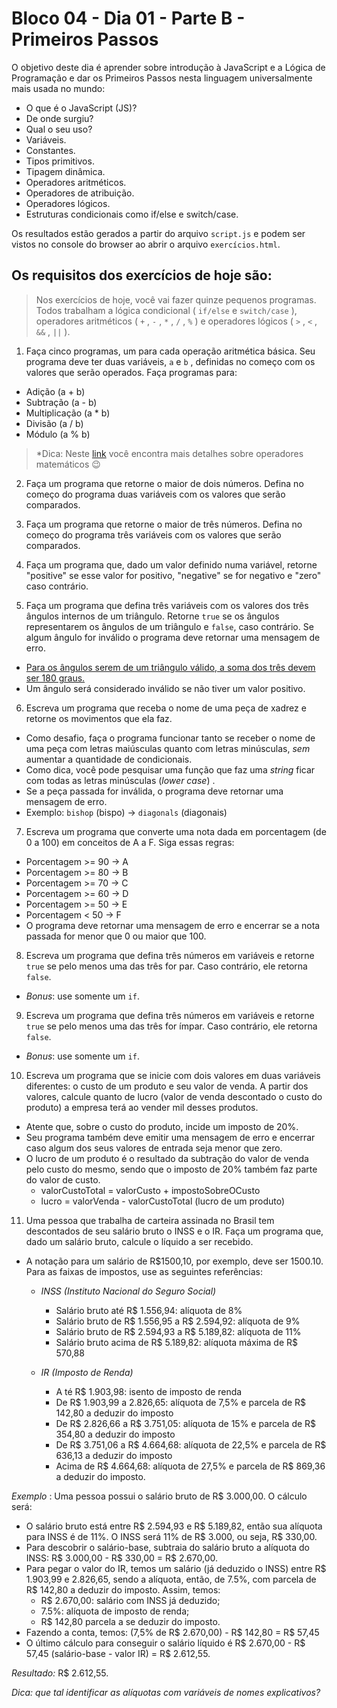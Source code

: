 # Bloco 04 - Dia 01 - Parte B - Primeiros Passos
O objetivo deste dia é aprender sobre introdução à JavaScript e a Lógica de Programação e dar os Primeiros Passos nesta linguagem universalmente mais usada no mundo: 
* O que é o JavaScript (JS)?
* De onde surgiu?
* Qual o seu uso?
* Variáveis.
* Constantes.
* Tipos primitivos.
* Tipagem dinâmica.
* Operadores aritméticos.
* Operadores de atribuição.
* Operadores lógicos.
* Estruturas condicionais como if/else e switch/case.

Os resultados estão gerados a partir do arquivo `script.js` e podem ser vistos no console do browser ao abrir o arquivo `exercícios.html`.

## Os requisitos dos exercícios de hoje são:

> Nos exercícios de hoje, você vai fazer quinze pequenos programas. Todos trabalham a lógica condicional ( `if/else` e `switch/case` ), operadores aritméticos ( `+` , `-` , `*` , `/` , `%` ) e operadores lógicos ( `>` , `<` , `&&` , `||` ).

1. Faça cinco programas, um para cada operação aritmética básica. Seu programa deve ter duas variáveis, `a` e `b` , definidas no começo com os valores que serão operados. Faça programas para:
* Adição (a + b)
* Subtração (a - b)
* Multiplicação (a * b)
* Divisão (a / b)
* Módulo (a % b)
> *Dica: Neste [link](https://developer.mozilla.org/pt-BR/docs/Learn/JavaScript/First_steps/Math) você encontra mais detalhes sobre operadores matemáticos 😉

2. Faça um programa que retorne o maior de dois números. Defina no começo do programa duas variáveis com os valores que serão comparados.

3. Faça um programa que retorne o maior de três números. Defina no começo do programa três variáveis com os valores que serão comparados.

4. Faça um programa que, dado um valor definido numa variável, retorne "positive" se esse valor for positivo, "negative" se for negativo e "zero" caso contrário.

5. Faça um programa que defina três variáveis com os valores dos três ângulos internos de um triângulo. Retorne `true` se os ângulos representarem os ângulos de um triângulo e `false`, caso contrário. Se algum ângulo for inválido o programa deve retornar uma mensagem de erro.

* [Para os ângulos serem de um triângulo válido, a soma dos três devem ser 180 graus.](https://blogdoenem.com.br/triangulos-propriedades/)
* Um ângulo será considerado inválido se não tiver um valor positivo.

6. Escreva um programa que receba o nome de uma peça de xadrez e retorne os movimentos que ela faz.
* Como desafio, faça o programa funcionar tanto se receber o nome de uma peça com letras maiúsculas quanto com letras minúsculas, *sem* aumentar a quantidade de condicionais.
* Como dica, você pode pesquisar uma função que faz uma *string* ficar com todas as letras minúsculas (*lower case*) .
* Se a peça passada for inválida, o programa deve retornar uma mensagem de erro.
* Exemplo: `bishop` (bispo) -> `diagonals` (diagonais)

7. Escreva um programa que converte uma nota dada em porcentagem (de 0 a 100) em conceitos de A a F. Siga essas regras:
* Porcentagem >= 90 -> A
* Porcentagem >= 80 -> B
* Porcentagem >= 70 -> C
* Porcentagem >= 60 -> D
* Porcentagem >= 50 -> E
* Porcentagem < 50 -> F
* O programa deve retornar uma mensagem de erro e encerrar se a nota passada for menor que 0 ou maior que 100.

8. Escreva um programa que defina três números em variáveis e retorne `true` se pelo menos uma das três for par. Caso contrário, ele retorna `false`.
* _Bonus_: use somente um `if`.

9. Escreva um programa que defina três números em variáveis e retorne `true` se pelo menos uma das três for ímpar. Caso contrário, ele retorna `false`.
* _Bonus_: use somente um `if`.

10. Escreva um programa que se inicie com dois valores em duas variáveis diferentes: o custo de um produto e seu valor de venda. A partir dos valores, calcule quanto de lucro (valor de venda descontado o custo do produto) a empresa terá ao vender mil desses produtos.
* Atente que, sobre o custo do produto, incide um imposto de 20%.
* Seu programa também deve emitir uma mensagem de erro e encerrar caso algum dos seus valores de entrada seja menor que zero.
* O lucro de um produto é o resultado da subtração do valor de venda pelo custo do mesmo, sendo que o imposto de 20% também faz parte do valor de custo.
    * valorCustoTotal = valorCusto + impostoSobreOCusto
    * lucro = valorVenda - valorCustoTotal (lucro de um produto)
  
11. Uma pessoa que trabalha de carteira assinada no Brasil tem descontados de seu salário bruto o INSS e o IR. Faça um programa que, dado um salário bruto, calcule o líquido a ser recebido.
* A notação para um salário de R$1500,10, por exemplo, deve ser 1500.10. Para as faixas de impostos, use as seguintes referências:
  * _INSS (Instituto Nacional do Seguro Social)_
    * Salário bruto até R$ 1.556,94: alíquota de 8%
    * Salário bruto de R$ 1.556,95 a R$ 2.594,92: alíquota de 9%
    * Salário bruto de R$ 2.594,93 a R$ 5.189,82: alíquota de 11%
    * Salário bruto acima de R$ 5.189,82: alíquota máxima de R$ 570,88
    
  * _IR (Imposto de Renda)_
    * A té R$ 1.903,98: isento de imposto de renda
    * De R$ 1.903,99 a 2.826,65: alíquota de 7,5% e parcela de R$ 142,80 a deduzir do imposto
    * De R$ 2.826,66 a R$ 3.751,05: alíquota de 15% e parcela de R$ 354,80 a deduzir do imposto
    * De R$ 3.751,06 a R$ 4.664,68: alíquota de 22,5% e parcela de R$ 636,13 a deduzir do imposto
    * Acima de R$ 4.664,68: alíquota de 27,5% e parcela de R$ 869,36 a deduzir do imposto.

_Exemplo_ : Uma pessoa possui o salário bruto de R$ 3.000,00. O cálculo será:
* O salário bruto está entre R$ 2.594,93 e R$ 5.189,82, então sua alíquota para INSS é de 11%. O INSS será 11% de R$ 3.000, ou seja, R$ 330,00.
* Para descobrir o salário-base, subtraia do salário bruto a alíquota do INSS: R$ 3.000,00 - R$ 330,00 = R$ 2.670,00.
* Para pegar o valor do IR, temos um salário (já deduzido o INSS) entre R$ 1.903,99 e 2.826,65, sendo a alíquota, então, de 7.5%, com parcela de R$ 142,80 a deduzir do imposto. Assim, temos:
    * R$ 2.670,00: salário com INSS já deduzido;
    * 7.5%: alíquota de imposto de renda;
    * R$ 142,80 parcela a se deduzir do imposto.
* Fazendo a conta, temos: (7,5% de R$ 2.670,00) - R$ 142,80 = R$ 57,45
* O último cálculo para conseguir o salário líquido é R$ 2.670,00 - R$ 57,45 (salário-base - valor IR) = R$ 2.612,55.

_Resultado:_ R$ 2.612,55.

*Dica: que tal identificar as alíquotas com variáveis de nomes explicativos?*
